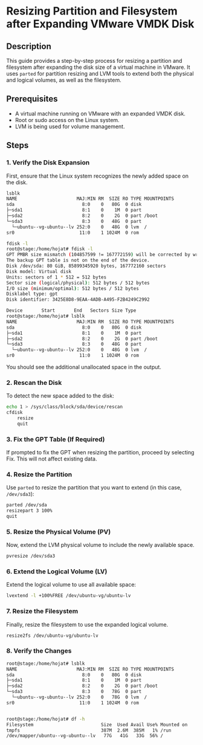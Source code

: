 # Resizing Partition and Filesystem after Expanding VMware VMDK Disk

## Description
This guide provides a step-by-step process for resizing a partition and filesystem after expanding the disk size of a virtual machine in VMware. It uses `parted` for partition resizing and LVM tools to extend both the physical and logical volumes, as well as the filesystem.

## Prerequisites
- A virtual machine running on VMware with an expanded VMDK disk.
- Root or sudo access on the Linux system.
- LVM is being used for volume management.
  
## Steps

### 1. Verify the Disk Expansion
First, ensure that the Linux system recognizes the newly added space on the disk.

```bash
lsblk
NAME                      MAJ:MIN RM  SIZE RO TYPE MOUNTPOINTS
sda                         8:0    0   80G  0 disk 
├─sda1                      8:1    0    1M  0 part 
├─sda2                      8:2    0    2G  0 part /boot
└─sda3                      8:3    0   48G  0 part 
  └─ubuntu--vg-ubuntu--lv 252:0    0   48G  0 lvm  /
sr0                        11:0    1 1024M  0 rom  

fdisk -l
root@stage:/home/hojat# fdisk -l
GPT PMBR size mismatch (104857599 != 167772159) will be corrected by write.
The backup GPT table is not on the end of the device.
Disk /dev/sda: 80 GiB, 85899345920 bytes, 167772160 sectors
Disk model: Virtual disk    
Units: sectors of 1 * 512 = 512 bytes
Sector size (logical/physical): 512 bytes / 512 bytes
I/O size (minimum/optimal): 512 bytes / 512 bytes
Disklabel type: gpt
Disk identifier: 3425E8D8-9EAA-4ADB-A495-F2B4249C2992

Device       Start       End   Sectors Size Type
root@stage:/home/hojat# lsblk
NAME                      MAJ:MIN RM  SIZE RO TYPE MOUNTPOINTS
sda                         8:0    0   80G  0 disk 
├─sda1                      8:1    0    1M  0 part 
├─sda2                      8:2    0    2G  0 part /boot
└─sda3                      8:3    0   48G  0 part 
  └─ubuntu--vg-ubuntu--lv 252:0    0   48G  0 lvm  /
sr0                        11:0    1 1024M  0 rom  
```

You should see the additional unallocated space in the output.

### 2. Rescan the Disk

To detect the new space added to the disk:

```bash
echo 1 > /sys/class/block/sda/device/rescan
cfdisk
	resize
	quit
```

### 3. Fix the GPT Table (If Required)
If prompted to fix the GPT when resizing the partition, proceed by selecting Fix. This will not affect existing data.


### 4. Resize the Partition

Use `parted` to resize the partition that you want to extend (in this case, `/dev/sda3`):

```bash
parted /dev/sda
resizepart 3 100%
quit
```

### 5. Resize the Physical Volume (PV)

Now, extend the LVM physical volume to include the newly available space.

```bash
pvresize /dev/sda3
```

### 6. Extend the Logical Volume (LV)

Extend the logical volume to use all available space:

```bash
lvextend -l +100%FREE /dev/ubuntu-vg/ubuntu-lv
```

### 7. Resize the Filesystem

Finally, resize the filesystem to use the expanded logical volume.

```bash
resize2fs /dev/ubuntu-vg/ubuntu-lv
```
### 8. Verify the Changes

```sh
root@stage:/home/hojat# lsblk
NAME                      MAJ:MIN RM  SIZE RO TYPE MOUNTPOINTS
sda                         8:0    0   80G  0 disk 
├─sda1                      8:1    0    1M  0 part 
├─sda2                      8:2    0    2G  0 part /boot
└─sda3                      8:3    0   78G  0 part 
  └─ubuntu--vg-ubuntu--lv 252:0    0   78G  0 lvm  /
sr0                        11:0    1 1024M  0 rom  


root@stage:/home/hojat# df -h
Filesystem                         Size  Used Avail Use% Mounted on
tmpfs                              387M  2.6M  385M   1% /run
/dev/mapper/ubuntu--vg-ubuntu--lv   77G   41G   33G  56% /

```